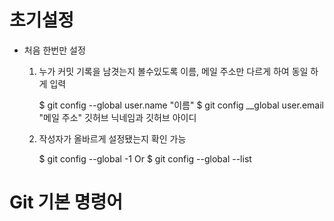 # 초기설정
- 처음 한번만 설정
    1. 누가 커밋 기록을 남겻는지 볼수있도록 이름, 메일 주소만 다르게 하여 동일 하게 입력

        $ git config --global user.name "이름"
        $ git config __global user.email "메일 주소"
        깃허브 닉네임과 깃허브 아이디

    2. 작성자가 올바르게 설정됐는지 확인 가능

        $ git config --global -1
        Or
        $ git config --global --list


# Git 기본 명령어


